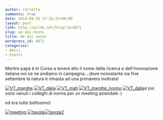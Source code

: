 ```yaml
---
author: carlotta
comments: true
date: 2014-09-28 17:28:25+00:00
layout: post
link: http://pilde.net/blog/?p=4871
slug: we-dai-nonni
title: We dai nonni
wordpress_id: 4871
categories:
- Amici
- Eventi
---
```


Mentre papà è in Corea a tenere alto il nome della ricerca e dell'innovazione italiana noi ce ne andiamo in campagna....dove nonostante sia fine settembre la natura è rimasta ad una primavera inoltrata!

[![VT_marghe](http://pilde.net/blog/wp-content/uploads/2014/12/VT_marghe.jpg)](http://pilde.net/blog/wp-content/uploads/2014/12/VT_marghe.jpg) [![VT_dalia](http://pilde.net/blog/wp-content/uploads/2014/12/VT_dalia.jpg)](http://pilde.net/blog/wp-content/uploads/2014/12/VT_dalia.jpg) [![VT_mati](http://pilde.net/blog/wp-content/uploads/2014/12/VT_mati.jpg)](http://pilde.net/blog/wp-content/uploads/2014/12/VT_mati.jpg) [![VT_marghe_nonno](http://pilde.net/blog/wp-content/uploads/2014/12/VT_marghe_nonno.jpg)](http://pilde.net/blog/wp-content/uploads/2014/12/VT_marghe_nonno.jpg) [![VT_dalie](http://pilde.net/blog/wp-content/uploads/2014/12/VT_dalie.jpg)](http://pilde.net/blog/wp-content/uploads/2014/12/VT_dalie.jpg)e poi sono venuti i colleghi di nonna per un meeting aziendale :)

ed era tutto bellissimo!

[![meeting](http://pilde.net/blog/wp-content/uploads/2014/09/meeting.jpg)](http://pilde.net/blog/wp-content/uploads/2014/09/meeting.jpg) [![tavola](http://pilde.net/blog/wp-content/uploads/2014/09/tavola.jpg)](http://pilde.net/blog/wp-content/uploads/2014/09/tavola.jpg)[![tavola2](http://pilde.net/blog/wp-content/uploads/2014/09/tavola2.jpg)](http://pilde.net/blog/wp-content/uploads/2014/09/tavola2.jpg)
